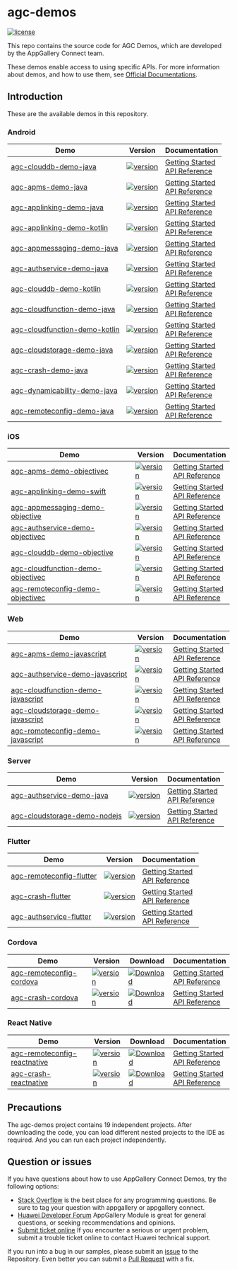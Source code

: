 # agc-demos
[![license](https://img.shields.io/badge/license-Apache--2.0-green)](./LICENCE)

This repo contains the source code for AGC Demos, which are developed by the AppGallery Connect team.

These demos enable access to using specific APIs. For more information
about demos, and how to use them, see
[Official Documentations](https://developer.huawei.com/consumer/cn/doc/development/AppGallery-connect-Guides/agc-get-started).


## Introduction
These are the available demos in this repository.
### Android
| Demo | Version | Documentation |
|--------|-----|-----|
| [agc-clouddb-demo-java](./Android/agc-clouddb-demo-java) | [![version](https://img.shields.io/badge/Release-1.2.1.301-yellow)](./Android/agc-clouddb-demo-java) | [Getting Started](https://developer.huawei.com/consumer/en/doc/development/AppGallery-connect-Guides/agc-clouddb-get-started) <br/> [API Reference](https://developer.huawei.com/consumer/en/doc/development/AppGallery-connect-References/clouddb) |
| [agc-apms-demo-java](./agc-apms-demo-java) | [![version](https://img.shields.io/badge/Release-1.4.1.303-yellow)](./agc-apms-demo-java) | [Getting Started](https://developer.huawei.com/consumer/en/doc/development/AppGallery-connect-Guides/agc-apms-agcsdk) <br/> [API Reference](https://developer.huawei.com/consumer/en/doc/development/AppGallery-connect-References/apms-overview) |
| [agc-applinking-demo-java](./agc-applinking-demo-java) | [![version](https://img.shields.io/badge/Release-1.4.1.300-yellow)](./agc-applinking-demo-java) | [Getting Started](https://developer.huawei.com/consumer/en/doc/development/AppGallery-connect-Guides/agc-applinking-getstarted-android-0000001054594767) <br/> [API Reference](https://developer.huawei.com/consumer/en/doc/development/AppGallery-connect-References/applinking-overview-0000001054820901) |
| [agc-applinking-demo-kotlin](./agc-applinking-demo-kotlin) | [![version](https://img.shields.io/badge/Release-1.4.1.300-yellow)](./agc-applinking-demo-kotlin) | [Getting Started](https://developer.huawei.com/consumer/en/doc/development/AppGallery-connect-Guides/agc-applinking-getstarted-android-0000001054594767) <br/> [API Reference](https://developer.huawei.com/consumer/en/doc/development/AppGallery-connect-References/applinking-overview-0000001054820901) |
| [agc-appmessaging-demo-java](./agc-appmessaging-demo-java) | [![version](https://img.shields.io/badge/Release-1.3.1.300-yellow)](./agc-appmessaging-demo-java) | [Getting Started](https://developer.huawei.com/consumer/en/doc/development/AppGallery-connect-Guides/agc-appmessage-getstarted) <br/> [API Reference](https://developer.huawei.com/consumer/en/doc/development/AppGallery-connect-References/appmessaging-overview) |
| [agc-authservice-demo-java](./agc-authservice-demo-java) | [![version](https://img.shields.io/badge/Release-1.2.1.301-yellow)](./agc-authservice-demo-java) | [Getting Started](https://developer.huawei.com/consumer/en/doc/development/AppGallery-connect-Guides/agc-auth-android-getstarted-0000001053053922) <br/> [API Reference](https://developer.huawei.com/consumer/en/doc/development/AppGallery-connect-References/agc-auth-service-api-overview-0000001054403973) |
| [agc-clouddb-demo-kotlin](./agc-clouddb-demo-kotlin) | [![version](https://img.shields.io/badge/Release-1.2.1.301-yellow)](./agc-clouddb-demo-kotlin) | [Getting Started](https://developer.huawei.com/consumer/en/doc/development/AppGallery-connect-Guides/agc-clouddb-get-started) <br/> [API Reference](https://developer.huawei.com/consumer/en/doc/development/AppGallery-connect-References/clouddb) |
| [agc-cloudfunction-demo-java](./agc-cloudfunction-demo-java) | [![version](https://img.shields.io/badge/Release-1.4.2.300-yellow)](./agc-cloudfunction-demo-java) | [Getting Started](https://developer.huawei.com/consumer/en/doc/development/AppGallery-connect-Guides/agc-cloudfunction-getstarted) <br/> [API Reference](https://developer.huawei.com/consumer/en/doc/development/AppGallery-connect-References/function) |
| [agc-cloudfunction-demo-kotlin](./agc-cloudfunction-demo-kotlin) | [![version](https://img.shields.io/badge/Release-1.4.2.300-yellow)](./agc-cloudfunction-demo-kotlin) | [Getting Started](https://developer.huawei.com/consumer/en/doc/development/AppGallery-connect-Guides/agc-cloudfunction-getstarted) <br/> [API Reference](https://developer.huawei.com/consumer/en/doc/development/AppGallery-connect-References/function) |
| [agc-cloudstorage-demo-java](./agc-cloudstorage-demo-java) | [![version](https://img.shields.io/badge/Release-1.3.1.100-yellow)](./agc-cloudstorage-demo-java) | [Getting Started](https://developer.huawei.com/consumer/en/doc/development/AppGallery-connect-Guides/agc-cloudstorage-getstarted) <br/> [API Reference](https://developer.huawei.com/consumer/en/doc/development/HMS-Plugin-References/overview-0000001054390809?ha_source=hms1) |
| [agc-crash-demo-java](./agc-crash-demo-java) | [![version](https://img.shields.io/badge/Release-1.2.1.300-yellow)](./agc-crash-demo-java) | [Getting Started](https://developer.huawei.com/consumer/en/doc/development/AppGallery-connect-Guides/agc-crash-getstarted-0000001055260538) <br/> [API Reference](https://developer.huawei.com/consumer/en/doc/development/AppGallery-connect-References/overview-android-0000001055260460) |
| [agc-dynamicability-demo-java](./agc-dynamicability-demo-java) | [![version](https://img.shields.io/badge/Release-1.0.11.302-yellow)](./agc-dynamicability-demo-java) | [Getting Started](https://developer.huawei.com/consumer/en/doc/development/AppGallery-connect-Guides/agc-featuredelivery-getstarted) <br/> [API Reference](https://developer.huawei.com/consumer/en/doc/development/AppGallery-connect-References/featuredelivery-overview) |
| [agc-remoteconfig-demo-java](./agc-remoteconfig-demo-java) | [![version](https://img.shields.io/badge/Release-1.2.1.300-yellow)](./agc-remoteconfig-demo-java) | [Getting Started](https://developer.huawei.com/consumer/en/doc/development/AppGallery-connect-Guides/agc-remoteconfig-android-getstarted-0000001056347165) <br/> [API Reference](https://developer.huawei.com/consumer/cn/doc/development/AppGallery-connect-References/android-remoteconfig-overview-0000001055692839) |

### iOS
| Demo | Version | Documentation |
|--------|-----|-----|
| [agc-apms-demo-objectivec](./agc-apms-demo-objectivec) | [![version](https://img.shields.io/badge/Release-1.2.1.301-yellow)](./agc-apms-demo-objectivec) | [Getting Started](https://developer.huawei.com/consumer/en/doc/development/AppGallery-connect-Guides/agc-apms-agcsdk-ios) <br/> [API Reference](https://developer.huawei.com/consumer/en/doc/development/AppGallery-connect-References/apms-overview-ios) |
| [agc-applinking-demo-swift](./agc-applinking-demo-swift) | [![version](https://img.shields.io/badge/Release-1.4.1.303-yellow)](./agc-applinking-demo-swift) | [Getting Started](https://developer.huawei.com/consumer/en/doc/development/AppGallery-connect-Guides/agc-applinking-getstarted-ios-0000001053823227) <br/> [API Reference](https://developer.huawei.com/consumer/en/doc/development/AppGallery-connect-References/classes-overview-0000001055013624) |
| [agc-appmessaging-demo-objective](./agc-appmessaging-demo-objective) | [![version](https://img.shields.io/badge/Release-1.4.1.300-yellow)](./agc-appmessaging-demo-objective) | [Getting Started](https://developer.huawei.com/consumer/en/doc/development/AppGallery-connect-Guides/agc-appmessage-getstarted-ios-0000001071772755) <br/> [API Reference](https://developer.huawei.com/consumer/en/doc/development/AppGallery-connect-References/overview-ios-class-0000001058211307) |
| [agc-authservice-demo-objectivec](./agc-authservice-demo-objectivec) | [![version](https://img.shields.io/badge/Release-1.4.1.300-yellow)](./agc-authservice-demo-objectivec) | [Getting Started](https://developer.huawei.com/consumer/en/doc/development/AppGallery-connect-Guides/agc-auth-ios-getstarted-0000001053053980) <br/> [API Reference](https://developer.huawei.com/consumer/en/doc/development/AppGallery-connect-References/agc-auth-service-ios-overview-0000001054599515) |
| [agc-clouddb-demo-objective](./agc-clouddb-demo-objective) | [![version](https://img.shields.io/badge/Release-1.3.1.300-yellow)](./agc-clouddb-demo-objective) | [Getting Started](https://developer.huawei.com/consumer/en/doc/development/AppGallery-connect-Guides/agc-clouddb-get-started-ios) <br/> [API Reference](https://developer.huawei.com/consumer/en/doc/development/AppGallery-connect-References/clouddb-agcclouddblistenerhandler-ios) |
| [agc-cloudfunction-demo-objectivec](./agc-cloudfunction-demo-objectivec) | [![version](https://img.shields.io/badge/Release-1.3.1.300-yellow)](./agc-cloudfunction-demo-objectivec) | [Getting Started](https://developer.huawei.com/consumer/en/doc/development/AppGallery-connect-Guides/agc-cloudfunction-getstarted) <br/> [API Reference](https://developer.huawei.com/consumer/en/doc/development/AppGallery-connect-References/agcfunction) |
| [agc-remoteconfig-demo-objectivec](./agc-remoteconfig-demo-objectivec) | [![version](https://img.shields.io/badge/Release-1.3.1.300-yellow)](./agc-remoteconfig-demo-objectivec) | [Getting Started](https://developer.huawei.com/consumer/en/doc/development/AppGallery-connect-Guides/agc-remoteconfig-ios-getstarted-0000001055157432) <br/> [API Reference](https://developer.huawei.com/consumer/en/doc/development/AppGallery-connect-References/ios-remoteconfig-agcconfigvalues-0000001056246303) |

### Web
| Demo | Version | Documentation |
|--------|-----|-----|
| [agc-apms-demo-javascript](./agc-apms-demo-javascript) | [![version](https://img.shields.io/badge/Release-1.2.1.301-yellow)](./agc-apms-demo-javascript) | [Getting Started](https://developer.huawei.com/consumer/cn/doc/development/AppGallery-connect-Guides/agc-apm-getstarted-web) <br/> [API Reference](https://developer.huawei.com/consumer/cn/doc/development/AppGallery-connect-References/agc-apm-service-webapi-overview) |
| [agc-authservice-demo-javascript](./agc-authservice-demo-javascript) | [![version](https://img.shields.io/badge/Release-1.4.1.303-yellow)](./agc-authservice-demo-javascript) | [Getting Started](https://developer.huawei.com/consumer/cn/doc/development/AppGallery-connect-Guides/agc-auth-ios-getstarted-0000001053053980) <br/> [API Reference](https://developer.huawei.com/consumer/cn/doc/development/AppGallery-connect-References/agc-auth-service-webapi-overview-0000001054343230) |
| [agc-cloudfunction-demo-javascript](./agc-cloudfunction-demo-javascript) | [![version](https://img.shields.io/badge/Release-1.4.1.300-yellow)](./agc-cloudfunction-demo-javascript) | [Getting Started](https://developer.huawei.com/consumer/en/doc/development/AppGallery-connect-Guides/agc-applinking-getstarted-android-0000001054594767) <br/> [API Reference](https://developer.huawei.com/consumer/cn/doc/development/AppGallery-connect-References/agc-cloudfunction-webapi-overview) |
| [agc-cloudstorage-demo-javascript](./agc-cloudstorage-demo-javascript) | [![version](https://img.shields.io/badge/Release-1.4.1.300-yellow)](./agc-cloudstorage-demo-javascript) | [Getting Started](https://developer.huawei.com/consumer/cn/doc/development/AppGallery-connect-Guides/agc-cloudstorage-getstarted-web) <br/> [API Reference](https://developer.huawei.com/consumer/cn/doc/development/AppGallery-connect-References/Overview-web) |
| [agc-romoteconfig-demo-javascript](./agc-romoteconfig-demo-javascript) | [![version](https://img.shields.io/badge/Release-1.3.1.300-yellow)](./agc-romoteconfig-demo-javascript) | [Getting Started](https://developer.huawei.com/consumer/cn/doc/development/AppGallery-connect-Guides/agc-remoteconfig-web-getstarted-0000001056501223) <br/> [API Reference](https://developer.huawei.com/consumer/cn/doc/development/AppGallery-connect-References/web-remoteconfig-overview-0000001057829368) |

### Server
| Demo | Version | Documentation |
|--------|-----|-----|
| [agc-authservice-demo-java](./agc-authservice-demo-java) | [![version](https://img.shields.io/badge/Release-1.1.0.300-yellow)](./agc-authservice-demo-java) | [Getting Started](https://developer.huawei.com/consumer/en/doc/development/AppGallery-connect-Guides/agc-auth-server-getstarted-0000001054287616) <br/> [API Reference](https://developer.huawei.com/consumer/en/doc/development/AppGallery-connect-References/auth-serversdk-overview-0000001055363337) |
| [agc-cloudstorage-demo-nodejs](./agc-cloudstorage-demo-nodejs) | [![version](https://img.shields.io/badge/Release-1.0.0.0-yellow)](./agc-cloudstorage-demo-nodejs) | [Getting Started](https://developer.huawei.com/consumer/en/doc/development/AppGallery-connect-Guides/agc-cloudstorage-getstarted-nodejs) <br/> [API Reference](https://developer.huawei.com/consumer/en/doc/development/AppGallery-connect-References/Overview-nodejs) |

### Flutter
| Demo | Version | Documentation |
|--------|-----|-----|
| [agc-remoteconfig-flutter](./agc-remoteconfig-flutter) | [![version](https://img.shields.io/badge/Release-1.1.0-yellow)](./agc-remoteconfig-flutter) |[Getting Started](https://developer.huawei.com/consumer/en/doc/development/AppGallery-connect-Guides/agc-remoteconfig-flutter-usage-0000001063287007) <br/> [API Reference](https://developer.huawei.com/consumer/en/doc/development/AppGallery-connect-References/flutter-remoteconfig-overview-0000001064965376) |
| [agc-crash-flutter](./agc-crash-flutter) | [![version](https://img.shields.io/badge/Release-1.1.0-yellow)](./agc-crash-flutter) | [Getting Started](https://developer.huawei.com/consumer/en/doc/development/AppGallery-connect-Guides/agc-crash-flutter-usage-0000001063046945) <br/> [API Reference](https://developer.huawei.com/consumer/en/doc/development/AppGallery-connect-References/flutter-overview-0000001063050323) |
| [agc-authservice-flutter](./agc-authservice-flutter) | [![version](https://img.shields.io/badge/Release-1.1.0-yellow)](./agc-authservice-flutter) | [Getting Started](https://developer.huawei.com/consumer/en/doc/development/AppGallery-connect-Guides/agc-auth-flutter-usage-0000001063724847) <br/> [API Reference](https://developer.huawei.com/consumer/en/doc/development/AppGallery-connect-References/flutter-auth-overview-0000001072100218) |

### Cordova
| Demo | Version | Download | Documentation |
|--------|-----|-----|-----|
| [agc-remoteconfig-cordova](./agc-remoteconfig-cordova) | [![version](https://img.shields.io/badge/NPM-1.1.0-yellow)](./agc-remoteconfig-cordova) | [![Download](https://img.shields.io/badge/DOWNLOAD-5/WEEK-yellow)](https://www.npmjs.com/package/@cordova-plugin-agconnect/remoteconfig) |[Getting Started](https://developer.huawei.com/consumer/en/doc/development/AppGallery-connect-Guides/agc-remoteconfig-cordova-usage-0000001063539743) <br/> [API Reference](https://developer.huawei.com/consumer/en/doc/development/AppGallery-connect-References/cordova-remoteconfig-overview-0000001063967581) |
| [agc-crash-cordova](./agc-crash-cordova) | [![version](https://img.shields.io/badge/NPM-1.1.0-yellow)](./agc-crash-cordova)| [![Download](https://img.shields.io/badge/DOWNLOAD-7/WEEK-yellow)](https://www.npmjs.com/package/@cordova-plugin-agconnect/crash)  | [Getting Started](https://developer.huawei.com/consumer/en/doc/development/AppGallery-connect-Guides/agc-crash-reactnative-usage-0000001063808390) <br/> [API Reference](https://developer.huawei.com/consumer/en/doc/development/AppGallery-connect-References/overview-cordova-0000001063808678) |

### React Native
| Demo | Version | Download | Documentation |
|--------|-----|-----|-----|
| [agc-remoteconfig-reactnative](./agc-remoteconfig-reactnative) | [![version](https://img.shields.io/badge/NPM-1.1.0-yellow)](./agc-remoteconfig-reactnative) | [![Download](https://img.shields.io/badge/DOWNLOAD-4/WEEK-yellow)](https://www.npmjs.com/package/@react-native-agconnect/remoteconfig) |[Getting Started](https://developer.huawei.com/consumer/en/doc/development/AppGallery-connect-Guides/agc-remoteconfig-reactnative-usage-0000001064327774) <br/> [API Reference](https://developer.huawei.com/consumer/en/doc/development/AppGallery-connect-References/cordova-remoteconfig-overview-0000001063967581) |
| [agc-crash-reactnative](./agc-crash-reactnative) | [![version](https://img.shields.io/badge/NPM-1.1.0-yellow)](./agc-crash-reactnative)| [![Download](https://img.shields.io/badge/DOWNLOAD-14/WEEK-yellow)](https://www.npmjs.com/package/@react-native-agconnect/crash)  | [Getting Started](https://developer.huawei.com/consumer/en/doc/development/AppGallery-connect-Guides/agc-crash-reactnative-usage-0000001063728095) <br/> [API Reference](https://developer.huawei.com/consumer/en/doc/development/AppGallery-connect-References/overview-cordova-0000001063808678) |

## Precautions
The agc-demos project contains 19 independent projects. After downloading the code, you can load different nested projects to the IDE as required. And you can run each project independently.

## Question or issues
If you have questions about how to use AppGallery Connect Demos, try the following options:  
* [Stack Overflow](https://stackoverflow.com/questions/tagged/appgallery) is the best place for any programming questions. Be sure to tag your question with appgallery or appgallery connect.  
* [Huawei Developer Forum](https://forums.developer.huawei.com/forumPortal/en/home?fid=0101188387844930001) AppGallery Module is great for general questions, or seeking recommendations and opinions.
* [Submit ticket online](https://developer.huawei.com/consumer/en/support/feedback/#/) If you encounter a serious or urgent problem, submit a trouble ticket online to contact Huawei technical support.

If you run into a bug in our samples, please submit an [issue](https://github.com/AppGalleryConnect/agc-demos/issues) to the Repository. Even better you can submit a [Pull Request](https://github.com/AppGalleryConnect/agc-demos/pulls) with a fix.
